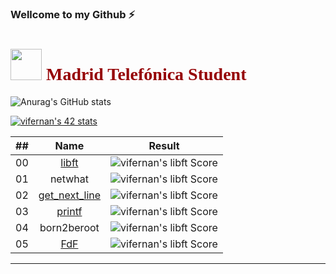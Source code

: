 ### Wellcome to my Github ⚡
<!--
**vifernan42/vifernan42** is a ✨ _special_ ✨ repository because its `README.md` (this file) appears on your GitHub profile.

Here are some ideas to get you started:

- 🔭 I’m currently working on ...
- 🌱 I’m currently learning ...
- 👯 I’m looking to collaborate on ...
- 🤔 I’m looking for help with ...
- 💬 Ask me about ...
- 📫 How to reach me: ...
- 😄 Pronouns: ...
- ⚡ Fun fact: ...
-->
# <h1 style="color:#950104; font-family: poppins;"> <img src="https://raw.githubusercontent.com/kube/vscode-42header/master/42.png" width=50> Madrid Telefónica Student </h1>

![Anurag's GitHub stats](https://github-readme-stats.vercel.app/api?username=vifernan42&show_icons=true&theme=radical)


[![vifernan's 42 stats](https://badge42.herokuapp.com/api/stats/vifernan&privacyGrade=true)](https://github.com/JaeSeoKim/badge42)

|  ##  |			Name				| Result |
|:----:|:----------------:|:------:|
|  00  |[libft](https://github.com/vifernan42/libft)						          | ![vifernan's libft Score](https://badge42.herokuapp.com/api/project/vifernan/Libft) |
|  01  |netwhat     			          | ![vifernan's libft Score](https://badge42.herokuapp.com/api/project/vifernan/netwhat) |
|  02  |[get_next_line](https://github.com/vifernan42/get_next_line)			          | ![vifernan's libft Score](https://badge42.herokuapp.com/api/project/vifernan/get_next_line) |
|  03  |[printf](https://github.com/vifernan42/ft_printf)        		          | ![vifernan's libft Score](https://badge42.herokuapp.com/api/project/vifernan/ft_printf) |
|  04  |born2beroot    		          | ![vifernan's libft Score](https://badge42.herokuapp.com/api/project/vifernan/Born2beroot) |
|  05  |[FdF](https://github.com/vifernan42/FdF)           		          | ![vifernan's libft Score](https://badge42.herokuapp.com/api/project/vifernan/FdF) |


---

